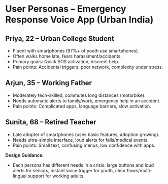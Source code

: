 # User Personas – Emergency Response Voice App (Urban India)

## Priya, 22 – Urban College Student

- Fluent with smartphones (97%+ of youth use smartphones).
- Often walks home late, fears harassment/accidents.
- Primary goals: Quick SOS activation, discreet help.
- Pain points: Accidental triggers, poor network, complexity under stress.

## Arjun, 35 – Working Father

- Moderately tech-skilled, commutes long distances (motorbike).
- Needs automatic alerts to family/work, emergency help in an accident.
- Pain points: Complicated apps, language barriers, slow activation.

## Sunita, 68 – Retired Teacher

- Late adopter of smartphones (uses basic features, adoption growing).
- Needs ultra-simple interface, loud alerts for falls/medical events.
- Pain points: Small text, confusing menus, low confidence with apps.

**Design Guidance:**

- Each persona has different needs in a crisis: large buttons and loud alerts for seniors, instant voice trigger for youth, clear flows/multi-lingual support for working adults.
